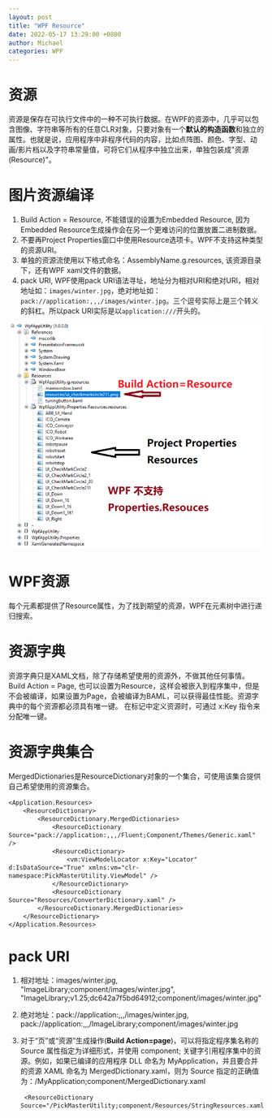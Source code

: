 ```yaml
---
layout: post
title: "WPF Resource"
date: 2022-05-17 13:29:00 +0800
author: Michael
categories: WPF
---
```


# 资源
资源是保存在可执行文件中的一种不可执行数据。在WPF的资源中，几乎可以包含图像、字符串等所有的任意CLR对象，只要对象有一个**默认的构造函数**和独立的属性。也就是说，应用程序中非程序代码的内容，比如点阵图、颜色、字型、动画/影片档以及字符串常量值，可将它们从程序中独立出来，单独包装成"资源(Resource)"。

# 图片资源编译
1. Build Action = Resource, 不能错误的设置为Embedded Resource, 因为Embedded Resource生成操作会在另一个更难访问的位置放置二进制数据。
2. 不要再Project Properties窗口中使用Resource选项卡。WPF不支持这种类型的资源URI。
3. 单独的资源流使用以下格式命名：AssemblyName.g.resources, 该资源目录下，还有WPF xaml文件的数据。
4. pack URI, WPF使用pack URI语法寻址，地址分为相对URI和绝对URI，相对地址如：`images/winter.jpg`，绝对地址如：`pack://application:,,,/images/winter.jpg`。三个逗号实际上是三个转义的斜杠。所以pack URI实际是以`application:///`开头的。

![日志文件夹](/assets/wpf/buildactionresource.png)   

# WPF资源
每个元素都提供了Resource属性，为了找到期望的资源，WPF在元素树中进行递归搜索。

# 资源字典
资源字典只是XAML文档，除了存储希望使用的资源外，不做其他任何事情。Build Action = Page, 也可以设置为Resource，这样会被嵌入到程序集中，但是不会被编译，如果设置为Page，会被编译为BAML，可以获得最佳性能。资源字典中的每个资源都必须具有唯一键。 在标记中定义资源时，可通过 x:Key 指令来分配唯一键。 

# 资源字典集合
MergedDictionaries是ResourceDictionary对象的一个集合，可使用该集合提供自己希望使用的资源集合。

    <Application.Resources>
        <ResourceDictionary>
            <ResourceDictionary.MergedDictionaries>
                <ResourceDictionary Source="pack://application:,,,/Fluent;Component/Themes/Generic.xaml" />
                <ResourceDictionary>
                    <vm:ViewModelLocator x:Key="Locator" d:IsDataSource="True" xmlns:vm="clr-namespace:PickMasterUtility.ViewModel" />
                </ResourceDictionary>
				<ResourceDictionary Source="Resources/ConverterDictionary.xaml" />
            </ResourceDictionary.MergedDictionaries>
        </ResourceDictionary>
    </Application.Resources>

# pack URI
1. 相对地址：images/winter.jpg, "ImageLibrary;component/images/winter.jpg", "ImageLibrary;v1.25;dc642a7f5bd64912;component/images/winter.jpg"
2. 绝对地址：pack://application:,,,/images/winter.jpg, pack://application:,,,/ImageLibrary;component/images/winter.jpg
3. 对于“页”或“资源”生成操作(**Build Action=page**)，可以将指定程序集名称的 Source 属性指定为详细形式，并使用 component; 关键字引用程序集中的资源。例如，如果已编译的应用程序 DLL 命名为 MyApplication，并且要合并的资源 XAML 命名为 MergedDictionary.xaml，则为 Source 指定的正确值为：/MyApplication;component/MergedDictionary.xaml

		<ResourceDictionary Source="/PickMasterUtility;component/Resources/StringResources.xaml"/>